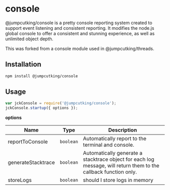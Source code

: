 # console
@jumpcutking/console is a pretty console reporting system created to support event listening and consistent reporting. It modifies the node.js global console to offer a consistent and stunning experience, as well as unlimited object depth.

This was forked from a console module used in @jumpcutking/threads.

## Installation
```bash
npm install @jumpcutking/console
```

## Usage
```javascript
var jckConsole = require('@jumpcutking/console');
jckConsole.startup({ options });
```

**options**

| Name | Type | Description |
| --- | --- | --- |
| reportToConsole | <code>boolean</code> | Automatically report to the terminal and console. |
| generateStacktrace | <code>boolean</code> | Automatically generate a stacktrace object for each log message, will return them to the callback function only. |
| storeLogs | <code>boolean</code> | should I store logs in memory |